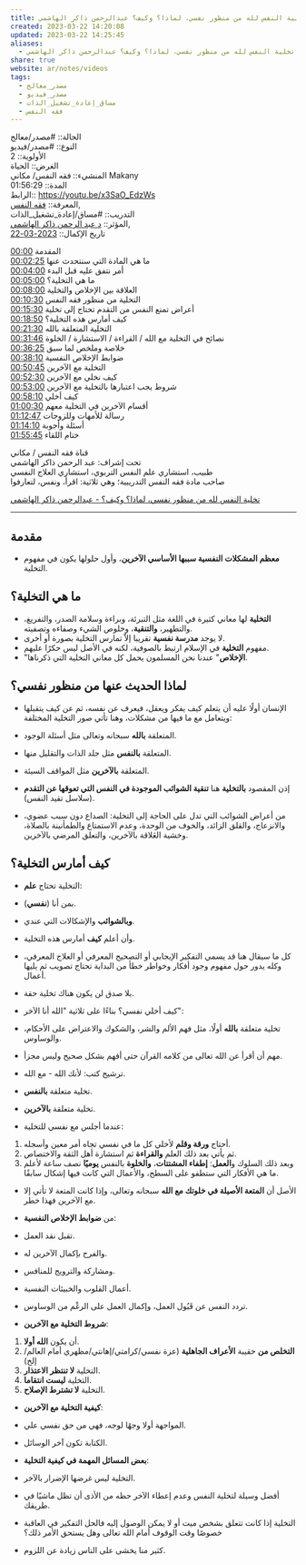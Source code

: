 ```yaml
---  
title: تخلية النفس لله من منظور نفسي، لماذا؟ وكيف؟ عبدالرحمن ذاكر الهاشمي  
created: 2023-03-22 14:20:08  
updated: 2023-03-22 14:25:45  
aliases:  
  - تخلية النفس لله من منظور نفسي، لماذا؟ وكيف؟ عبدالرحمن ذاكر الهاشمي  
share: true  
website: ar/notes/videos  
tags:  
  - مصدر_معالج  
  - مصدر_فيديو  
  - مساق_إعادة_تشغيل_الذات  
  - فقه النفس  
---  
```

  
  
  
الحالة:: #مصدر/معالج    
النوع:: #مصدر/فيديو    
اﻷولوية:: 2    
الغرض:: الحياة    
المنشيء:: فقه النفس/ مكاني Makany    
المدة:: 01:56:29    
الرابط:: <https://youtu.be/x3SaO_EdzWs>    
المعرفة:: [فقه النفس](%D9%81%D9%82%D9%87%20%D8%A7%D9%84%D9%86%D9%81%D8%B3.md),    
التدريب:: #مساق/إعادة_تشغيل_الذات    
المؤثر:: [د عبد الرحمن ذاكر الهاشمي](%D8%AF%20%D8%B9%D8%A8%D8%AF%20%D8%A7%D9%84%D8%B1%D8%AD%D9%85%D9%86%20%D8%B0%D8%A7%D9%83%D8%B1%20%D8%A7%D9%84%D9%87%D8%A7%D8%B4%D9%85%D9%8A.md),    
تاريخ اﻹكمال:: [2023-03-22](2023-03-22.md)  
  
<a href="https://www.youtube.com/watch?v=x3SaO_EdzWs&amp;t=0">00:00</a> المقدمة    
<a href="https://www.youtube.com/watch?v=x3SaO_EdzWs&amp;t=145">00:02:25</a> ما هي المادة التي سنتحدث عنها    
<a href="https://www.youtube.com/watch?v=x3SaO_EdzWs&amp;t=240">00:04:00</a> أمر نتفق عليه قبل البدء    
<a href="https://www.youtube.com/watch?v=x3SaO_EdzWs&amp;t=300">00:05:00</a> ما هي التخلية؟    
<a href="https://www.youtube.com/watch?v=x3SaO_EdzWs&amp;t=480">00:08:00</a> العلاقة بين الإخلاص والتخلية    
<a href="https://www.youtube.com/watch?v=x3SaO_EdzWs&amp;t=630">00:10:30</a> التخلية من منظور فقه النفس    
<a href="https://www.youtube.com/watch?v=x3SaO_EdzWs&amp;t=930">00:15:30</a> أعراض تمنع النفس من التقدم تحتاج إلى تخلية    
<a href="https://www.youtube.com/watch?v=x3SaO_EdzWs&amp;t=1130">00:18:50</a> كيف أمارس هذه التخلية؟    
<a href="https://www.youtube.com/watch?v=x3SaO_EdzWs&amp;t=1290">00:21:30</a> التخلية المتعلقة بالله    
<a href="https://www.youtube.com/watch?v=x3SaO_EdzWs&amp;t=1906">00:31:46</a> نصائح في التخلية مع الله / القراءة / الاستشارة / الخلوة    
<a href="https://www.youtube.com/watch?v=x3SaO_EdzWs&amp;t=2185">00:36:25</a> خلاصة وملخص لما سبق    
<a href="https://www.youtube.com/watch?v=x3SaO_EdzWs&amp;t=2290">00:38:10</a> ضوابط الإخلاص النفسية    
<a href="https://www.youtube.com/watch?v=x3SaO_EdzWs&amp;t=3045">00:50:45</a> التخلية مع الآخرين    
<a href="https://www.youtube.com/watch?v=x3SaO_EdzWs&amp;t=3150">00:52:30</a> كيف نخلي مع الآخرين    
<a href="https://www.youtube.com/watch?v=x3SaO_EdzWs&amp;t=3180">00:53:00</a> شروط يجب اعتبارها بالتخلية مع الآخرين    
<a href="https://www.youtube.com/watch?v=x3SaO_EdzWs&amp;t=3490">00:58:10</a> كيف أخلي    
<a href="https://www.youtube.com/watch?v=x3SaO_EdzWs&amp;t=3630">01:00:30</a> أقسام الآخرين في التخلية معهم    
<a href="https://www.youtube.com/watch?v=x3SaO_EdzWs&amp;t=4367">01:12:47</a> رسالة للأمهات وللزوجات    
<a href="https://www.youtube.com/watch?v=x3SaO_EdzWs&amp;t=4450">01:14:10</a> أسئلة وأجوبة    
<a href="https://www.youtube.com/watch?v=x3SaO_EdzWs&amp;t=6945">01:55:45</a> ختام اللقاء  
  
قناة فقه النفس / مكاني    
تحت إشراف: عبد الرحمن ذاكر الهاشمي    
طبيب، استشاري علم النفس التربوي، استشاري العلاج النفسي    
صاحب مادة فقه النفس التدريبية؛ وهي ثلاثية: اقرأ، ونفس، لتعارفوا  
  
[تخلية النفس لله من منظور نفسي، لماذا؟ وكيف؟ - عبدالرحمن ذاكر الهاشمي](https://youtu.be/x3SaO_EdzWs)  
  
---  
  
## مقدمة  
  
- **معظم المشكلات النفسية سببها الأساسي الآخرين**، وأول حلولها يكون في مفهوم التخلية.  
  
## ما هي التخلية؟  
  
- **التخلية** لها معاني كثيرة في اللغة مثل التبرئة، وبراءة وسلامة الصدر، والتفريغ، والتطهير، **والتنقية**، وخلوص الشيء وصفاءه وتصفيته.  
- لا يوجد **مدرسة نفسية** تقريبا إلاّ تمارس التخلية بصورة أو أخرى.  
- مفهوم **التخلية** في الإسلام ارتبط بالصوفية، لكنه في اﻷصل ليس حكرًا عليهم.  
- "**الإخلاص**" عندنا نحن المسلمون يحمل كل معاني التخلية التي ذكرناها.  
  
## لماذا الحديث عنها من منظور نفسي؟  
  
- الإنسان أولًا عليه أن يتعلم كيف يفكر ويعقل، فيعرف عن نفسه، ثم عن كيف يتقبلها ويتعامل مع ما فيها من مشكلات، وهنا تأتي صور التخلية المختلفة:  
- المتعلقة **بالله** سبحانه وتعالى مثل أسئلة الوجود.  
- المتعلقة **بالنفس** مثل جلد الذات والتقليل منها.  
- المتعلقة **بالآخرين** مثل المواقف السيئة.  
  
- إذن المقصود **بالتخلية** هنا **تنقية الشوائب الموجودة في النفس التي تعوقها عن التقدم** (سلاسل تقيد النفس).  
  
- من أعراض الشوائب التي تدل على الحاجة إلى التخلية: الصداع دون سبب عضوي، والانزعاج، والقلق الزائد، والخوف من الوحدة، وعدم الاستمتاع والطمأنينة بالصلاة، وخشية العَلاقة بالآخرين، والتعلق المرضي بالآخرين.  
  
## كيف أمارس التخلية؟  
  
- التخلية تحتاج **علم**:  
- بمن أنا (**نفسي**).  
- **وبالشوائب** والإشكالات التي عندي.  
- وأن أعلم **كيف** أمارس هذه التخلية.  
  
- كل ما سيقال هنا قد يسمي التفكير الإيجابي أو التصحيح المعرفي أو العلاج المعرفي، وكله يدور حول مفهوم وجود أفكار وخواطر خطأ من البداية تحتاج تصويب ثم يليها أعمال.  
  
- بلا صدق لن يكون هناك تخلية حقة.  
  
- كيف أخلي نفسي؟ بناءًا على ثلاثية "الله أنا الآخر":  
- تخلية متعلقة **بالله** أولًا، مثل فهم الألم والشر، والشكوك والاعتراض على اﻷحكام، والوساوس.  
- مهم أن أقرأ عن الله تعالى من كلامه القرآن حتى أفهم بشكل صحيح وليس مجزأ.  
- ترشيح كتب: لأنك الله - مع الله.  
- تخلية متعلقة **بالنفس**.  
- تخلية متعلقة **بالآخرين**.  
  
- عندما أجلس مع نفسي للتخلية:  
  
1.  أحتاج **ورقة وقلم** لأخلي كل ما في نفسي تجاه أمر معين وأسجله.  
2.  ثم يأتي بعد ذلك العلم **والقراءة** ثم استشارة أهل الثقة والاختصاص.  
3.  وبعد ذلك السلوك و**العمل**: **إطفاء المشتتات**، **والخلوة** بالنفس **يوميًا** نصف ساعة لأعلم ما هي الأفكار التي ستطفو على السطح، والأعمال التي كانت فيها إشكال سابقًا.  
  
- الأصل أن **المتعة الأصيلة في خلوتك مع الله** سبحانه وتعالى، وإذا كانت المتعة لا تأتي إلا مع الآخرين فهذا خطر.  
  
- من **ضوابط الإخلاص النفسية**:  
- تقبل نقد العمل.  
- والفرح بإكمال الآخرين له.  
- ومشاركة والترويج للمنافس.  
- أعمال القلوب والخبيئات النفسية.  
- تردد النفس عن قَبُول العمل، وإكمال العمل على الرغْم من الوساوس.  
  
- **شروط التخلية مع الآخرين**:  
  
1.  أن يكون **الله أولا**.  
2.  **التخلص من** حقيبة **الأعراف الجاهلية** (عزة نفسي/كرامتي/إهانتي/مظهري أمام العالم/إلخ)  
3.  التخلية **لا تنتظر الاعتذار**.  
4.  التخلية **ليست انتقاما**.  
5.  التخلية **لا تشترط الإصلاح**.  
  
- **كيفية التخلية مع الآخرين**:  
- المواجهة أولا وجهًا لوجه، فهي من حق نفسي علي.  
- الكتابة تكون آخر الوسائل.  
  
- **بعض المسائل المهمة في كيفية التخلية**:  
- التخلية ليس غرضها الإضرار بالآخر.  
- أفضل وسيلة لتخلية النفس وعدم إعطاء الآخر حظه من الأذى أن تظل ماشيًا في طريقك.  
- التخلية إذا كانت تتعلق بشخص ميت أو لا يمكن الوصول إليه فالحل التفكير في العاقبة خصوصًا وقت الوقوف أمام الله تعالى وهل يستحق اﻷمر ذلك؟  
- كثير منا يخشى على الناس زيادة عن اللزوم.  
